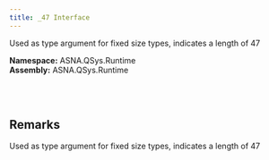 ```yaml
---
title: _47 Interface
---
```


Used as type argument for fixed size types, indicates a length of 47

**Namespace:** ASNA.QSys.Runtime <br/>
**Assembly:** ASNA.QSys.Runtime

<br>
<br>

## Remarks

Used as type argument for fixed size types, indicates a length of 47

[//]: # ($$TODO: Complete the Remarks section.)

<br>
<br>

